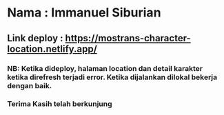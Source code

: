 # Nama : Immanuel Siburian
## Link deploy : https://mostrans-character-location.netlify.app/
### NB: Ketika dideploy, halaman location dan detail karakter ketika direfresh terjadi error. Ketika dijalankan dilokal bekerja dengan baik.
### Terima Kasih telah berkunjung
